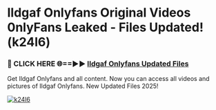# Ildgaf Onlyfans Original Videos 0nlyFans Leaked - Files Updated! (k24l6)

<h3>🔴 CLICK HERE 🌐==►► <a href="https://tinyurl.com/ehrbuxhb" rel="nofollow">Ildgaf Onlyfans Updated Files</a></h3>

Get Ildgaf Onlyfans and all content. Now you can access all videos and pictures of Ildgaf Onlyfans. New Updated Files 2025!

[![k24l6](https://i.imgur.com/lVYEuWS.gif)](https://tinyurl.com/ehrbuxhb)
